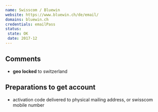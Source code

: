```yaml
---
name: Swisscom / Bluewin
website: https://www.bluewin.ch/de/email/
domains: bluewin.ch
credentials: emailPass
status:
 state: OK
 date: 2017-12
---
```


## Comments
- **geo locked** to switzerland

## Preparations to get account
- activation code delivered to physical mailing address, or swisscom mobile number